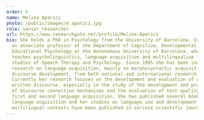```yaml
---
order: 5
name: Melina Aparici
photo: /public/images/m.aparici.jpg
role: senior_researcher
url: https://www.researchgate.net/profile/Melina-Aparici
bio: She holds a PhD in Psychology from the University of Barcelona. Currently
  an associate professor at the Department of Cognitive, Developmental and
  Educational Psychology at the Autonomous University of Barcelona, where she
  teaches psycholinguistics, language acquisition and multilingualism in the
  studies of Speech Therapy and Psychology. Since 1995 she has been involved in
  research on language acquisition, mainly on morphosyntactic acquisition and
  discourse development, from both national and international research projects.
  Currently her research focuses on the development and evaluation of oral and
  written discourse, especially in the study of the development and processing
  of discourse connection mechanisms and the evaluation of text quality, both in
  first and second language acquisition. She has published several books on
  language acquisition and her studies on language use and development in
  multilingual contexts have been published in various scientific journals.
---
```

